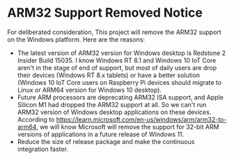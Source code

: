 ﻿# ARM32 Support Removed Notice

For deliberated consideration, This project will remove the ARM32 support on
the Windows platform. Here are the reasons:

- The latest version of ARM32 version for Windows desktop is Redstone 2 Insider
  Build 15035. I know Windows RT 8.1 and Windows 10 IoT Core aren't in the 
  stage of end of support, but most of daily users are drop their devices 
  (Windows RT 8.x tablets) or have a better solution (Windows 10 IoT Core users
  on Raspberry Pi devices should migrate to Linux or ARM64 version for Windows 
  10 desktop).
- Future ARM processors are deprecating ARM32 ISA support, and Apple Silicon M1
  had dropped the ARM32 support at all. So we can't run ARM32 version of Windows
  desktop applications on these devices. According to
  https://learn.microsoft.com/en-us/windows/arm/arm32-to-arm64, we will know
  Microsoft will remove the support for 32-bit ARM versions of applications in
  a future release of Windows 11.
- Reduce the size of release package and make the continuous integration faster.

